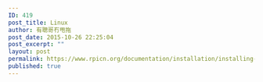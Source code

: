 ```yaml
---
ID: 419
post_title: Linux
author: 有聰哥冇甩拖
post_date: 2015-10-26 22:25:04
post_excerpt: ""
layout: post
permalink: https://www.rpicn.org/documentation/installation/installing-images/linux-md/
published: true
---
```

